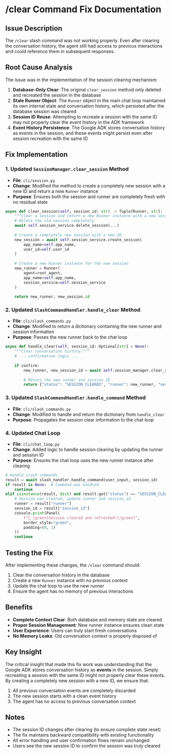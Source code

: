 # /clear Command Fix Documentation

## Issue Description
The `/clear` slash command was not working properly. Even after clearing the conversation history, the agent still had access to previous interactions and could reference them in subsequent responses.

## Root Cause Analysis
The issue was in the implementation of the session clearing mechanism:

1. **Database-Only Clear**: The original `clear_session` method only deleted and recreated the session in the database
2. **Stale Runner Object**: The `Runner` object in the main chat loop maintained its own internal state and conversation history, which persisted after the database session was cleared
3. **Session ID Reuse**: Attempting to recreate a session with the same ID may not properly clear the event history in the ADK framework
4. **Event History Persistence**: The Google ADK stores conversation history as events in the session, and these events might persist even after session recreation with the same ID

## Fix Implementation

### 1. Updated `SessionManager.clear_session` Method
- **File**: `cli/session.py`
- **Change**: Modified the method to create a completely new session with a new ID and return a new `Runner` instance
- **Purpose**: Ensures both the session and runner are completely fresh with no residual state

```python
async def clear_session(self, session_id: str) -> Tuple[Runner, str]:
    """Clear a session and return a new Runner instance with a new session."""
    # Delete the old session completely
    await self.session_service.delete_session(...)
    
    # Create a completely new session with a new ID
    new_session = await self.session_service.create_session(
        app_name=self.app_name,
        user_id=self.user_id
    )
    
    # Create a new Runner instance for the new session
    new_runner = Runner(
        agent=root_agent,
        app_name=self.app_name,
        session_service=self.session_service
    )
    
    return new_runner, new_session.id
```

### 2. Updated `SlashCommandHandler.handle_clear` Method
- **File**: `cli/slash_commands.py`
- **Change**: Modified to return a dictionary containing the new runner and session information
- **Purpose**: Passes the new runner back to the chat loop

```python
async def handle_clear(self, session_id: Optional[str] = None):
    """Clear conversation history."""
    # ... confirmation logic ...
    
    if confirm:
        new_runner, new_session_id = await self.session_manager.clear_session(session_id)
        
        # Return the new runner and session ID
        return {"status": "SESSION_CLEARED", "runner": new_runner, "session_id": new_session_id}
```

### 3. Updated `SlashCommandHandler.handle_command` Method
- **File**: `cli/slash_commands.py`
- **Change**: Modified to handle and return the dictionary from `handle_clear`
- **Purpose**: Propagates the session clear information to the chat loop

### 4. Updated Chat Loop
- **File**: `cli/chat_loop.py`
- **Change**: Added logic to handle session clearing by updating the runner and session ID
- **Purpose**: Ensures the chat loop uses the new runner instance after clearing

```python
# Handle slash commands
result = await slash_handler.handle_command(user_input, session_id)
if result is None:  # Command was handled
    continue
elif isinstance(result, dict) and result.get("status") == "SESSION_CLEARED":
    # Session was cleared, update runner and session_id
    runner = result["runner"]
    session_id = result["session_id"]
    console.print(Panel(
        f"🔄 [green]Session cleared and refreshed![/green]",
        border_style="green",
        padding=(0, 1)
    ))
    continue
```

## Testing the Fix
After implementing these changes, the `/clear` command should:
1. Clear the conversation history in the database
2. Create a new `Runner` instance with no previous context
3. Update the chat loop to use the new runner
4. Ensure the agent has no memory of previous interactions

## Benefits
- **Complete Context Clear**: Both database and memory state are cleared
- **Proper Session Management**: New runner instance ensures clean state
- **User Experience**: Users can truly start fresh conversations
- **No Memory Leaks**: Old conversation context is properly disposed of

## Key Insight
The critical insight that made this fix work was understanding that the Google ADK stores conversation history as **events** in the session. Simply recreating a session with the same ID might not properly clear these events. By creating a completely new session with a new ID, we ensure that:

1. All previous conversation events are completely discarded
2. The new session starts with a clean event history
3. The agent has no access to previous conversation context

## Notes
- The session ID changes after clearing (to ensure complete state reset)
- The fix maintains backward compatibility with existing functionality
- All error handling and user confirmation flows remain unchanged
- Users see the new session ID to confirm the session was truly cleared